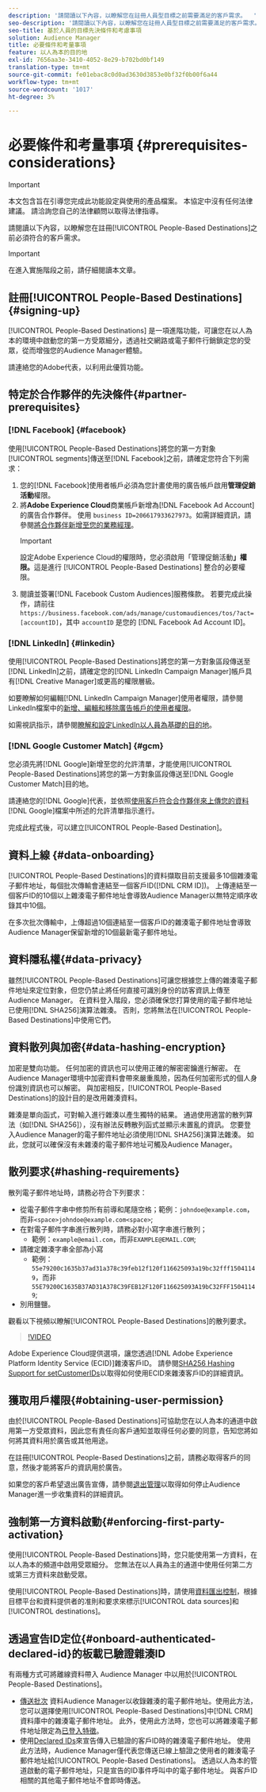 ```yaml
---
description: '請閱讀以下內容，以瞭解您在註冊人員型目標之前需要滿足的客戶需求。  '
seo-description: '請閱讀以下內容，以瞭解您在註冊人員型目標之前需要滿足的客戶需求。  '
seo-title: 基於人員的目標先決條件和考慮事項
solution: Audience Manager
title: 必要條件和考量事項
feature: 以人為本的目的地
exl-id: 7656aa3e-3410-4052-8e29-b702bd0bf149
translation-type: tm+mt
source-git-commit: fe01ebac8c0d0ad3630d3853e0bf32f0b00f6a44
workflow-type: tm+mt
source-wordcount: '1017'
ht-degree: 3%

---
```


# 必要條件和考量事項 {#prerequisites-considerations}

>[!IMPORTANT]
>本文包含旨在引導您完成此功能設定與使用的產品檔案。 本協定中沒有任何法律建議。 請洽詢您自己的法律顧問以取得法律指導。

請閱讀以下內容，以瞭解您在註冊[!UICONTROL People-Based Destinations]之前必須符合的客戶需求。

>[!IMPORTANT]
> 在進入實施階段之前，請仔細閱讀本文章。

## 註冊[!UICONTROL People-Based Destinations] {#signing-up}

[!UICONTROL People-Based Destinations] 是一項進階功能，可讓您在以人為本的環境中啟動您的第一方受眾細分，透過社交網路或電子郵件行銷鎖定您的受眾，從而增強您的Audience Manager體驗。

請連絡您的Adobe代表，以利用此優質功能。

## 特定於合作夥伴的先決條件{#partner-prerequisites}

### [!DNL Facebook] {#facebook}

使用[!UICONTROL People-Based Destinations]將您的第一方對象[!UICONTROL segments]傳送至[!DNL Facebook]之前，請確定您符合下列需求：

1. 您的[!DNL Facebook]使用者帳戶必須為您計畫使用的廣告帳戶啟用&#x200B;**管理促銷活動**&#x200B;權限。
2. 將&#x200B;**Adobe Experience Cloud**&#x200B;商業帳戶新增為[!DNL Facebook Ad Account]的廣告合作夥伴。 使用 `business ID=206617933627973`。如需詳細資訊，請參閱[將合作夥伴新增至您的業務經理](https://www.facebook.com/business/help/1717412048538897)。
   >[!IMPORTANT]
   > 設定Adobe Experience Cloud的權限時，您必須啟用「管理促銷活動&#x200B;**」權限。**&#x200B;這是進行 [!UICONTROL People-Based Destinations] 整合的必要權限。
3. 閱讀並簽署[!DNL Facebook Custom Audiences]服務條款。 若要完成此操作，請前往 `https://business.facebook.com/ads/manage/customaudiences/tos/?act=[accountID]`，其中 `accountID` 是您的 [!DNL Facebook Ad Account ID]。

### [!DNL LinkedIn] {#linkedin}

使用[!UICONTROL People-Based Destinations]將您的第一方對象區段傳送至[!DNL LinkedIn]之前，請確定您的[!DNL LinkedIn Campaign Manager]帳戶具有[!DNL Creative Manager]或更高的權限層級。

如要瞭解如何編輯[!DNL LinkedIn Campaign Manager]使用者權限，請參閱LinkedIn檔案中的[新增、編輯和移除廣告帳戶的使用者權限](https://www.linkedin.com/help/lms/answer/5753)。

如需視訊指示，請參閱[瞭解和設定LinkedIn以人員為基礎的目的地](https://docs.adobe.com/content/help/en/audience-manager-learn/tutorials/data-activation/people-based-destinations/understanding-and-configuring-the-linkedin-pbd.html)。

### [!DNL Google Customer Match] {#gcm}

您必須先將[!DNL Google]新增至您的允許清單，才能使用[!UICONTROL People-Based Destinations]將您的第一方對象區段傳送至[!DNL Google Customer Match]目的地。

請連絡您的[!DNL Google]代表，並依照[使用客戶符合合作夥伴來上傳您的資料](https://support.google.com/google-ads/answer/7361372?hl=en&amp;ref_topic=6296507) [!DNL Google]檔案中所述的允許清單指示進行。

完成此程式後，可以建立[!UICONTROL People-Based Destination]。

## 資料上線 {#data-onboarding}

[!UICONTROL People-Based Destinations]的資料擷取目前支援最多10個雜湊電子郵件地址，每個批次傳輸會連結至一個客戶ID([!DNL CRM ID])。 上傳連結至一個客戶ID的10個以上雜湊電子郵件地址會導致Audience Manager以無特定順序收錄其中10個。

在多次批次傳輸中，上傳超過10個連結至一個客戶ID的雜湊電子郵件地址會導致Audience Manager保留新增的10個最新電子郵件地址。

## 資料隱私權{#data-privacy}

雖然[!UICONTROL People-Based Destinations]可讓您根據您上傳的雜湊電子郵件地址來定位對象，但您仍禁止將任何直接可識別身份的訪客資訊上傳至Audience Manager。 在資料登入階段，您必須確保您打算使用的電子郵件地址已使用[!DNL SHA256]演算法雜湊。 否則，您將無法在[!UICONTROL People-Based Destinations]中使用它們。

## 資料散列與加密{#data-hashing-encryption}

加密是雙向功能。 任何加密的資訊也可以使用正確的解密密鑰進行解密。 在Audience Manager環境中加密資料會帶來嚴重風險，因為任何加密形式的個人身份識別資訊也可以解密。 與加密相反，[!UICONTROL People-Based Destinations]的設計目的是改用雜湊資料。

雜湊是單向函式，可對輸入進行雜湊以產生獨特的結果。 通過使用適當的散列算法（如[!DNL SHA256]），沒有辦法反轉散列函式並顯示未置亂的資訊。 您要登入Audience Manager的電子郵件地址必須使用[!DNL SHA256]演算法雜湊。 如此，您就可以確保沒有未雜湊的電子郵件地址可觸及Audience Manager。

## 散列要求{#hashing-requirements}

散列電子郵件地址時，請務必符合下列要求：

* 從電子郵件字串中修剪所有前導和尾隨空格；範例：`johndoe@example.com`，而非`<space>johndoe@example.com<space>`;
* 在對電子郵件字串進行散列時，請務必對小寫字串進行散列；
   * 範例：`example@email.com`，而非`EXAMPLE@EMAIL.COM`;
* 請確定雜湊字串全部為小寫
   * 範例：`55e79200c1635b37ad31a378c39feb12f120f116625093a19bc32fff15041149`，而非`55E79200C1635B37AD31A378C39FEB12F120F116625093A19bC32FFF15041149`;
* 別用鹽鹽。

觀看以下視頻以瞭解[!UICONTROL People-Based Destinations]的散列要求。

>[!VIDEO](https://video.tv.adobe.com/v/29003/)

Adobe Experience Cloud提供選項，讓您透過[!DNL Adobe Experience Platform Identity Service (ECID)]雜湊客戶ID。 請參閱[SHA256 Hashing Support for setCustomerIDs](https://docs.adobe.com/content/help/en/id-service/using/reference/hashing-support.html)以取得如何使用ECID來雜湊客戶ID的詳細資訊。

## 獲取用戶權限{#obtaining-user-permission}

由於[!UICONTROL People-Based Destinations]可協助您在以人為本的通道中啟用第一方受眾資料，因此您有責任向客戶通知並取得任何必要的同意，告知您將如何將其資料用於廣告或其他用途。

在註冊[!UICONTROL People-Based Destinations]之前，請務必取得客戶的同意，然後才能將客戶的資訊用於廣告。

如果您的客戶希望退出廣告宣傳，請參閱[退出管理](../../overview/data-security-and-privacy/data-privacy-requests.md)以取得如何停止Audience Manager進一步收集資料的詳細資訊。

## 強制第一方資料啟動{#enforcing-first-party-activation}

使用[!UICONTROL People-Based Destinations]時，您只能使用第一方資料，在以人為本的頻道中啟用受眾細分。 您無法在以人員為主的通道中使用任何第二方或第三方資料來啟動受眾。

使用[!UICONTROL People-Based Destinations]時，請使用[資料匯出控制](../data-export-controls.md)，根據目標平台和資料提供者的准則和要求來標示[!UICONTROL data sources]和[!UICONTROL destinations]。

## 透過宣告ID定位{#onboard-authenticated-declared-id}的板載已驗證雜湊ID

有兩種方式可將離線資料帶入 Audience Manager 中以用於[!UICONTROL People-Based Destinations]。

* [傳送批次](../../integration/sending-audience-data/batch-data-transfer-explained/batch-data-transfer-overview.md) 資料Audience Manager以收錄雜湊的電子郵件地址。使用此方法，您可以選擇使用[!UICONTROL People-Based Destinations]中[!DNL CRM]資料庫中的雜湊電子郵件地址。 此外，使用此方法時，您也可以將雜湊電子郵件地址限定為[已登入特徵](../traits/trait-and-segment-qualification-reference.md)。
* 使用[Declared IDs](../declared-ids.md)來宣告傳入已驗證的客戶ID時的雜湊電子郵件地址。 使用此方法時，Audience Manager僅代表您傳送已線上驗證之使用者的雜湊電子郵件地址給[!UICONTROL People-Based Destinations]。 透過以人為本的管道啟動的電子郵件地址，只是宣告的ID事件呼叫中的電子郵件地址。 與客戶ID相關的其他電子郵件地址不會即時傳送。
